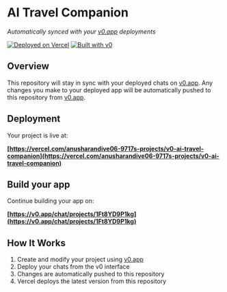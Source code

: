# AI Travel Companion

*Automatically synced with your [v0.app](https://v0.app) deployments*

[![Deployed on Vercel](https://img.shields.io/badge/Deployed%20on-Vercel-black?style=for-the-badge&logo=vercel)](https://vercel.com/anusharandive06-9717s-projects/v0-ai-travel-companion)
[![Built with v0](https://img.shields.io/badge/Built%20with-v0.app-black?style=for-the-badge)](https://v0.app/chat/projects/1Ft8YD9P1kg)

## Overview

This repository will stay in sync with your deployed chats on [v0.app](https://v0.app).
Any changes you make to your deployed app will be automatically pushed to this repository from [v0.app](https://v0.app).

## Deployment

Your project is live at:

**[https://vercel.com/anusharandive06-9717s-projects/v0-ai-travel-companion](https://vercel.com/anusharandive06-9717s-projects/v0-ai-travel-companion)**

## Build your app

Continue building your app on:

**[https://v0.app/chat/projects/1Ft8YD9P1kg](https://v0.app/chat/projects/1Ft8YD9P1kg)**

## How It Works

1. Create and modify your project using [v0.app](https://v0.app)
2. Deploy your chats from the v0 interface
3. Changes are automatically pushed to this repository
4. Vercel deploys the latest version from this repository
